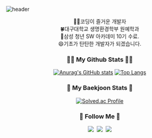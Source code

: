 ![header](https://capsule-render.vercel.app/api?type=waving&color=gradient&height=160&section=header&text=Hi!%20I'm%20Minho!&fontAlign=50&fontAlignY=70&fontSize=90&fontColor=000000) 

<div align="center">
👨‍💻코딩이 즐거운 개발자
<br>
🍀대구대학교 생명환경학부 원예학과
<br>
🌅삼성 청년 SW 아카데미 10기 수료.
<br>
😄기초가 탄탄한 개발자가 되겠습니다.
</div>

<h3 align="center">👩‍💻 My Github Stats 👩‍💻</h3>

<div align="center">

[![Anurag's GitHub stats](https://github-readme-stats.vercel.app/api?username=GEISHAz&hide_title=true&show_icons=true&include_all_commits=true&disable_animations=true&theme=vue)](https://github.com/GEISHAz/github-readme-stats)
[![Top Langs](https://github-readme-stats.vercel.app/api/top-langs/?username=GEISHAz&layout=compact)](https://github.com/GEISHAz/github-readme-stats)

</div>

<h3 align="center">🧮 My Baekjoon Stats 🧮</h3>

<div align="center">

[![Solved.ac Profile](http://mazassumnida.wtf/api/v2/generate_badge?boj=allmin9702)](https://solved.ac/allmin9702)
</div>

<h3 align="center">🌈 Follow Me 🌈</h3>
<p align="center">
  <a href="https://geishastory.tistory.com/"><img src="https://img.shields.io/badge/Tech%20Blog-11B48A?style=flat-square&logo=Vimeo&logoColor=white&link=https://geishastory.tistory.com/"/></a>&nbsp
  <a href="https://www.instagram.com/min._.ho0o/"><img src="https://img.shields.io/badge/Instagram-E4405F?style=flat-square&logo=Instagram&logoColor=white&link=https://www.instagram.com/min._.ho0o/"/></a>&nbsp
  <a href="mailto:allmin9702@naver.com"><img src="https://img.shields.io/badge/Gmail-d14836?style=flat-square&logo=Gmail&logoColor=white&link=allmin9702@naver.com"/></a>
</p>
